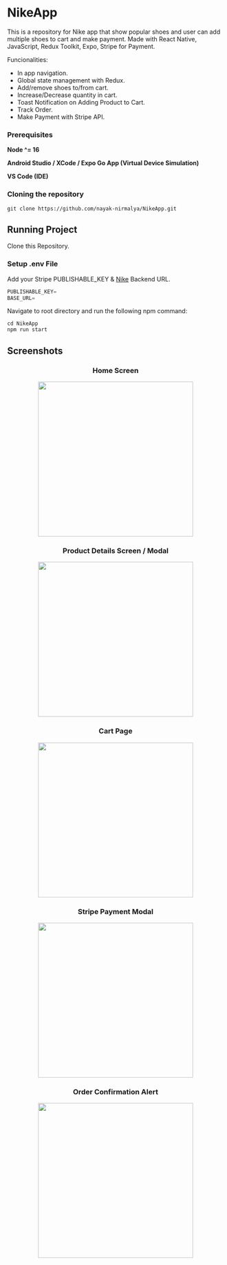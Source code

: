 # NikeApp

This is a repository for Nike app that show popular shoes and user can add multiple shoes to cart and make payment. Made with React Native, JavaScript, Redux Toolkit, Expo, Stripe for Payment.

Funcionalities:

- In app navigation.
- Global state management with Redux.
- Add/remove shoes to/from cart.
- Increase/Decrease quantity in cart.
- Toast Notification on Adding Product to Cart.
- Track Order.
- Make Payment with Stripe API.

### Prerequisites

**Node ^= 16**

**Android Studio / XCode / Expo Go App (Virtual Device Simulation)**

**VS Code (IDE)**

### Cloning the repository

```shell
git clone https://github.com/nayak-nirmalya/NikeApp.git
```

## Running Project

Clone this Repository.

### Setup .env File

Add your Stripe PUBLISHABLE_KEY & [Nike](https://github.com/nayak-nirmalya/NikeApp) Backend URL.

```js
PUBLISHABLE_KEY=
BASE_URL=
```

Navigate to root directory and run the following npm command:

```shell
cd NikeApp
npm run start
```

## Screenshots

<div align='center'>

### Home Screen

<img src="https://github.com/nayak-nirmalya/NikeApp/assets/52202635/a8385c41-ed84-44e2-9969-b86503e9c256" width="360">

### Product Details Screen / Modal

<img src="https://github.com/nayak-nirmalya/NikeApp/assets/52202635/189d3c9e-1e9c-44b1-8a42-a27a1b2ab982" width="360">

### Cart Page

<img src="https://github.com/nayak-nirmalya/NikeApp/assets/52202635/5c26ce19-ac2f-4dd2-a7cd-047e1c8181f6" width="360">

### Stripe Payment Modal

<img src="https://github.com/nayak-nirmalya/NikeApp/assets/52202635/158e2ece-42a3-4ad1-aaec-8501823ebd2e" width="360">

### Order Confirmation Alert

<img src="https://github.com/nayak-nirmalya/NikeApp/assets/52202635/46c5529d-50e9-4470-a9d5-85df9c0c3ba7" width="360">

</div>

